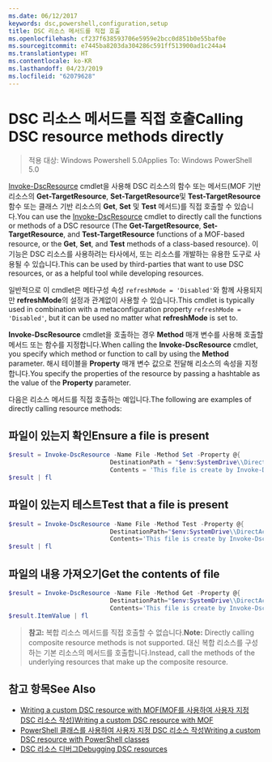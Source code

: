 ```yaml
---
ms.date: 06/12/2017
keywords: dsc,powershell,configuration,setup
title: DSC 리소스 메서드를 직접 호출
ms.openlocfilehash: cf237f638593706e5959e2bcc0d851b0e55baf0e
ms.sourcegitcommit: e7445ba8203da304286c591ff513900ad1c244a4
ms.translationtype: HT
ms.contentlocale: ko-KR
ms.lasthandoff: 04/23/2019
ms.locfileid: "62079628"
---
```

# <a name="calling-dsc-resource-methods-directly"></a><span data-ttu-id="60261-103">DSC 리소스 메서드를 직접 호출</span><span class="sxs-lookup"><span data-stu-id="60261-103">Calling DSC resource methods directly</span></span>

><span data-ttu-id="60261-104">적용 대상: Windows Powershell 5.0</span><span class="sxs-lookup"><span data-stu-id="60261-104">Applies To: Windows PowerShell 5.0</span></span>

<span data-ttu-id="60261-105">[Invoke-DscResource](/powershell/module/PSDesiredStateConfiguration/Invoke-DscResource) cmdlet을 사용해 DSC 리소스의 함수 또는 메서드(MOF 기반 리소스의 **Get-TargetResource**, **Set-TargetResource**및 **Test-TargetResource** 함수 또는 클래스 기반 리소스의 **Get**, **Set** 및 **Test** 메서드)를 직접 호출할 수 있습니다.</span><span class="sxs-lookup"><span data-stu-id="60261-105">You can use the [Invoke-DscResource](/powershell/module/PSDesiredStateConfiguration/Invoke-DscResource) cmdlet to directly call the functions or methods of a DSC resource (The **Get-TargetResource**, **Set-TargetResource**, and **Test-TargetResource** functions of a MOF-based resource, or the **Get**, **Set**, and **Test** methods of a class-based resource).</span></span>
<span data-ttu-id="60261-106">이 기능은 DSC 리소스를 사용하려는 타사에서, 또는 리소스를 개발하는 유용한 도구로 사용될 수 있습니다.</span><span class="sxs-lookup"><span data-stu-id="60261-106">This can be used by third-parties that want to use DSC resources, or as a helpful tool while developing resources.</span></span>

<span data-ttu-id="60261-107">일반적으로 이 cmdlet은 메타구성 속성 `refreshMode = 'Disabled'`와 함께 사용되지만 **refreshMode**의 설정과 관계없이 사용할 수 있습니다.</span><span class="sxs-lookup"><span data-stu-id="60261-107">This cmdlet is typically used in combination with a metaconfiguration property `refreshMode = 'Disabled'`, but it can be used no matter what **refreshMode** is set to.</span></span>

<span data-ttu-id="60261-108">**Invoke-DscResource** cmdlet을 호출하는 경우 **Method** 매개 변수를 사용해 호출할 메서드 또는 함수를 지정합니다.</span><span class="sxs-lookup"><span data-stu-id="60261-108">When calling the **Invoke-DscResource** cmdlet, you specify which method or function to call by using the **Method** parameter.</span></span> <span data-ttu-id="60261-109">해시 테이블을 **Property** 매개 변수 값으로 전달해 리소스의 속성을 지정합니다.</span><span class="sxs-lookup"><span data-stu-id="60261-109">You specify the properties of the resource by passing a hashtable as the value of the **Property** parameter.</span></span>

<span data-ttu-id="60261-110">다음은 리소스 메서드를 직접 호출하는 예입니다.</span><span class="sxs-lookup"><span data-stu-id="60261-110">The following are examples of directly calling resource methods:</span></span>

## <a name="ensure-a-file-is-present"></a><span data-ttu-id="60261-111">파일이 있는지 확인</span><span class="sxs-lookup"><span data-stu-id="60261-111">Ensure a file is present</span></span>

```powershell
$result = Invoke-DscResource -Name File -Method Set -Property @{
                            DestinationPath = "$env:SystemDrive\\DirectAccess.txt";
                            Contents = 'This file is create by Invoke-DscResource'} -Verbose
$result | fl
```

## <a name="test-that-a-file-is-present"></a><span data-ttu-id="60261-112">파일이 있는지 테스트</span><span class="sxs-lookup"><span data-stu-id="60261-112">Test that a file is present</span></span>

```powershell
$result = Invoke-DscResource -Name File -Method Test -Property @{
                            DestinationPath="$env:SystemDrive\\DirectAccess.txt";
                            Contents='This file is create by Invoke-DscResource'} -Verbose
$result | fl
```

## <a name="get-the-contents-of-file"></a><span data-ttu-id="60261-113">파일의 내용 가져오기</span><span class="sxs-lookup"><span data-stu-id="60261-113">Get the contents of file</span></span>

```powershell
$result = Invoke-DscResource -Name File -Method Get -Property @{
                            DestinationPath="$env:SystemDrive\\DirectAccess.txt";
                            Contents='This file is create by Invoke-DscResource'} -Verbose
$result.ItemValue | fl
```

><span data-ttu-id="60261-114">**참고:** 복합 리소스 메서드를 직접 호출할 수 없습니다.</span><span class="sxs-lookup"><span data-stu-id="60261-114">**Note:** Directly calling composite resource methods is not supported.</span></span> <span data-ttu-id="60261-115">대신 복합 리소스를 구성하는 기본 리소스의 메서드를 호출합니다.</span><span class="sxs-lookup"><span data-stu-id="60261-115">Instead, call the methods of the underlying resources that make up the composite resource.</span></span>

## <a name="see-also"></a><span data-ttu-id="60261-116">참고 항목</span><span class="sxs-lookup"><span data-stu-id="60261-116">See Also</span></span>
- [<span data-ttu-id="60261-117">Writing a custom DSC resource with MOF(MOF를 사용하여 사용자 지정 DSC 리소스 작성)</span><span class="sxs-lookup"><span data-stu-id="60261-117">Writing a custom DSC resource with MOF</span></span>](../resources/authoringResourceMOF.md)
- [<span data-ttu-id="60261-118">PowerShell 클래스를 사용하여 사용자 지정 DSC 리소스 작성</span><span class="sxs-lookup"><span data-stu-id="60261-118">Writing a custom DSC resource with PowerShell classes</span></span>](../resources/authoringResourceClass.md)
- [<span data-ttu-id="60261-119">DSC 리소스 디버그</span><span class="sxs-lookup"><span data-stu-id="60261-119">Debugging DSC resources</span></span>](../troubleshooting/debugResource.md)